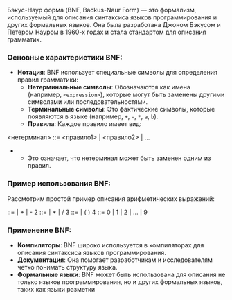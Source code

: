 Бэкус-Наур форма (BNF, Backus-Naur Form) — это формализм, используемый для описания синтаксиса языков программирования и других формальных языков. Она была разработана Джоном Бэкусом и Петером Науром в 1960-х годах и стала стандартом для описания грамматик.

### Основные характеристики BNF:

- **Нотация**: BNF использует специальные символы для определения правил грамматики:
    - **Нетерминальные символы**: Обозначаются как имена (например, `<expression>`), которые могут быть заменены другими символами или последовательностями.
    - **Терминальные символы**: Это фактические символы, которые появляются в языке (например, `+`, `-`, `*`, `a`, `b`).
    - **Правила**: Каждое правило имеет вид:

<нетерминал> ::= <правило1> | <правило2> | ...

- - Это означает, что нетерминал может быть заменен одним из правил.

### Пример использования BNF:

Рассмотрим простой пример описания арифметических выражений:

<expression> ::= <term> | <expression> + <term> | <expression> - <term> 2<term> ::= <factor> | <term> * <factor> | <term> / <factor> 
3<factor> ::= <number> | ( <expression> ) 
4<number> ::= 0 | 1 | 2 | ... | 9
### Применение BNF:

- **Компиляторы**: BNF широко используется в компиляторах для описания синтаксиса языков программирования.
- **Документация**: Она помогает разработчикам и исследователям четко понимать структуру языка.
- **Формальные языки**: BNF может быть использована для описания не только языков программирования, но и других формальных языков, таких как языки разметки

